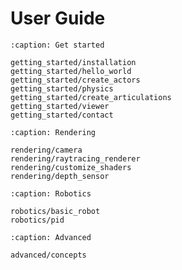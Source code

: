 # User Guide


```{toctree}
:caption: Get started

getting_started/installation
getting_started/hello_world
getting_started/create_actors
getting_started/physics
getting_started/create_articulations
getting_started/viewer
getting_started/contact

```


```{toctree}
:caption: Rendering

rendering/camera
rendering/raytracing_renderer
rendering/customize_shaders
rendering/depth_sensor
```

```{toctree}
:caption: Robotics

robotics/basic_robot
robotics/pid
```

```{toctree}
:caption: Advanced

advanced/concepts
```
